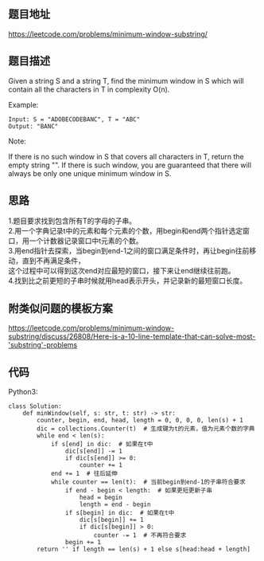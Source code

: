 ## 题目地址
https://leetcode.com/problems/minimum-window-substring/

## 题目描述
Given a string S and a string T, find the minimum window in S which will contain all the characters in T in complexity O(n).

Example:
```
Input: S = "ADOBECODEBANC", T = "ABC"
Output: "BANC"
```
Note:

If there is no such window in S that covers all characters in T, return the empty string "".
If there is such window, you are guaranteed that there will always be only one unique minimum window in S.

## 思路
1.题目要求找到包含所有T的字母的子串。  
2.用一个字典记录t中的元素和每个元素的个数，用begin和end两个指针选定窗口，用一个计数器记录窗口中t元素的个数。  
3.用end指针去探索，当begin到end-1之间的窗口满足条件时，再让begin往前移动，直到不再满足条件，  
这个过程中可以得到这次end对应最短的窗口，接下来让end继续往前跑。  
4.找到比之前更短的子串时候就用head表示开头，并记录新的最短窗口长度。  

## 附类似问题的模板方案
https://leetcode.com/problems/minimum-window-substring/discuss/26808/Here-is-a-10-line-template-that-can-solve-most-'substring'-problems

## 代码
Python3:
```
class Solution:
    def minWindow(self, s: str, t: str) -> str:
        counter, begin, end, head, length = 0, 0, 0, 0, len(s) + 1
        dic = collections.Counter(t)  # 生成键为t的元素，值为元素个数的字典
        while end < len(s):
            if s[end] in dic:  # 如果在t中
                dic[s[end]] -= 1
                if dic[s[end]] >= 0:
                    counter += 1
            end += 1  # 往后延伸
            while counter == len(t):  # 当前begin到end-1的子串符合要求
                if end - begin < length:  # 如果更短更新子串
                    head = begin
                    length = end - begin
                if s[begin] in dic:  # 如果在t中
                    dic[s[begin]] += 1
                    if dic[s[begin]] > 0:
                        counter -= 1  # 不再符合要求
                begin += 1
        return '' if length == len(s) + 1 else s[head:head + length]
```
